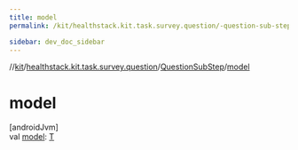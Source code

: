 ```yaml
---
title: model
permalink: /kit/healthstack.kit.task.survey.question/-question-sub-step/model.html

sidebar: dev_doc_sidebar
---
```

//[kit](../../../kit.html)/[healthstack.kit.task.survey.question](../index.html)/[QuestionSubStep](index.html)/[model](model.html)



# model



[androidJvm]\
val [model](model.html): [T](index.html)




